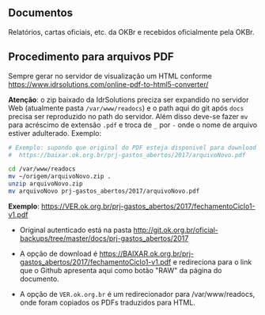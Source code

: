 ## Documentos
Relatórios, cartas oficiais, etc. da OKBr e recebidos oficialmente pela OKBr.

## Procedimento para arquivos PDF
Sempre gerar no servidor de visualização um HTML conforme https://www.idrsolutions.com/online-pdf-to-html5-converter/

**Atenção**: o zip baixado da IdrSolutions preciza ser expandido no servidor Web (atualmente pasta `/var/www/readocs`) e o path aqui do git após `docs` precisa ser reproduzido no path do servidor. Além disso deve-se fazer `mv` para acréscimo de extensão `.pdf` e troca de `_` por `-` onde o nome de arquivo estiver adulterado. Exemplo:

```sh
# Exemplo: supondo que original do PDF esteja disponivel para download em 
#  https://baixar.ok.org.br/prj-gastos_abertos/2017/arquivoNovo.pdf

cd /var/www/readocs
mv ~/origem/arquivoNovo.zip .
unzip arquivoNovo.zip
mv arquivoNovo prj-gastos_abertos/2017/arquivoNovo.pdf
```

**Exemplo**: https://VER.ok.org.br/prj-gastos_abertos/2017/fechamentoCiclo1-v1.pdf

* Original autenticado está na pasta http://git.ok.org.br/oficial-backups/tree/master/docs/prj-gastos_abertos/2017

* A opção de download é https://BAIXAR.ok.org.br/prj-gastos_abertos/2017/fechamentoCiclo1-v1.pdf e redireciona para o link que o Github apresenta aqui como botão "RAW" da página do documento.

* A opção de `VER.ok.org.br` é um redirecionador para /var/www/readocs, onde foram copiados os PDFs traduzidos para HTML.

